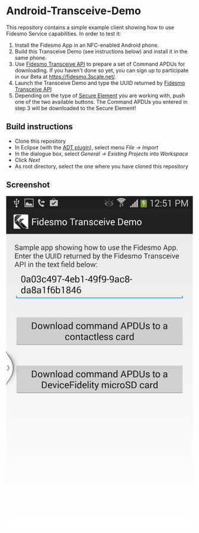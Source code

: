 Android-Transceive-Demo
=======================

This repository contains a simple example client showing how to use Fidesmo Service capabilities.
In order to test it:

1. Install the Fidesmo App in an NFC-enabled Android phone.
2. Build this Transceive Demo (see instructions below) and install it in the same phone.
3. Use [Fidesmo Transceive API](https://fidesmo.3scale.net/docs) to prepare a set of Command APDUs for downloading. If you haven't done so yet, you can sign up to participate in our Beta at https://fidesmo.3scale.net/.
4. Launch the Transceive Demo and type the UUID returned by [Fidesmo Transceive API](https://fidesmo.3scale.net/docs)
5. Depending on the type of [Secure Element](http://www.globalplatform.org/mediaguideSE.asp) you are working with, push one of the two available buttons. The Command APDUs you entered in step 3 will be downloaded to the Secure Element!

Build instructions
------------------
- Clone this repository
- In Eclipse (with the [ADT plugin](http://developer.android.com/tools/sdk/eclipse-adt.html)), select menu *File -> Import*
- In the dialogue box, select *General -> Existing Projects into Workspace*
- Click *Next*
- As root directory, select the one where you have cloned this repository

Screenshot
---------
![Screenshot showing the two buttons and an example UUID](/docs/Example_screenshot.png "Screenshot showing the two buttons and an example UUID")


